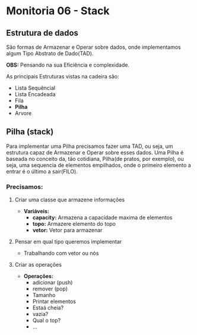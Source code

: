 # Monitoria 06 - Stack


## Estrutura de dados
São formas de Armazenar e Operar sobre dados, onde implementamos algum Tipo Abstrato de Dado(TAD).


**OBS:** Pensando na sua Eficiência e complexidade.

As principais Estruturas vistas na cadeira são:
* Lista Sequêncial
* Lista Encadeada
* Fila
* **Pilha**
* Arvore

## Pilha (stack)
Para implementar uma Pilha precisamos fazer uma TAD, ou seja, um estrutura capaz de Armazenar e Operar sobre esses dados. Uma Pilha é baseada no conceito da, tão cotidiana, Pilha(de pratos, por exemplo), ou seja, uma sequencia de elementos empilhados, onde o primeiro elemento a entrar é o último a sair(FILO).


### Precisamos:
1. Criar uma classe que armazene informações
    * **Variáveis:**
        * **capacity:** Armazena a capacidade maxima de elementos
        * **topo:** Armazere elemento do topo
        * **vetor:** Vetor para armazenar
2. Pensar em qual tipo queremos implementar
    - Trabalhando com vetor ou nós

3. Criar as operações 
    * **Operações:**
        * adicionar (push)
        * remover (pop)
        * Tamanho
        * Printar elementos
        * Estaá cheia?
        * vazia?
        * Qual o top?
        * ...